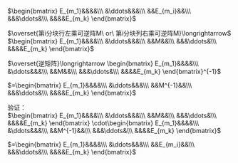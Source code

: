 $\begin{bmatrix}  
E_{m_1}&&&&\\\  
&\ddots&&&\\\  
&&E_{m_i}&&\\\  
&&&\ddots&\\\  
&&&&E_{m_k}  
\end{bmatrix}$  
  
 $\overset{第i分块行左乘可逆阵M\ or\  第i分块列右乘可逆阵M}\longrightarrow$  
 $\begin{bmatrix}  
E_{m_1}&&&&\\\  
&\ddots&&&\\\  
&&M&&\\\  
&&&\ddots&\\\  
&&&&E_{m_k}  
\end{bmatrix}$  
  
 $\overset{逆矩阵}\longrightarrow  
\begin{bmatrix}  
E_{m_1}&&&&\\\  
&\ddots&&&\\\  
&&M&&\\\  
&&&\ddots&\\\  
&&&&E_{m_k}  
\end{bmatrix}^{-1}$  
  
 $=\begin{bmatrix}  
E_{m_1}&&&&\\\  
&\ddots&&&\\\  
&&M^{-1}&&\\\  
&&&\ddots&\\\  
&&&&E_{m_k}  
\end{bmatrix}$  
  
验证：  
 $\begin{bmatrix}  
E_{m_1}&&&&\\\  
&\ddots&&&\\\  
&&M&&\\\  
&&&\ddots&\\\  
&&&&E_{m_k}  
\end{bmatrix}  
\cdot\begin{bmatrix}  
E_{m_1}&&&&\\\  
&\ddots&&&\\\  
&&M^{-1}&&\\\  
&&&\ddots&\\\  
&&&&E_{m_k}  
\end{bmatrix}$  
  
 $=\begin{bmatrix}  
E_{m_1}&&&&\\\  
&\ddots&&&\\\  
&&E_{m_i}&&\\\  
&&&\ddots&\\\  
&&&&E_{m_k}  
\end{bmatrix}$  
